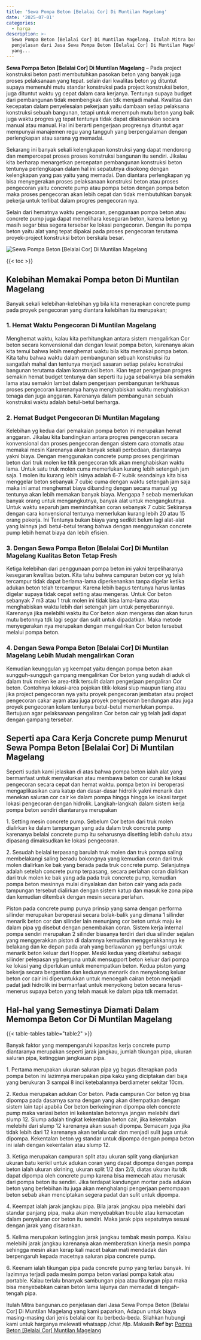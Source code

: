 ```yaml
---
title: 'Sewa Pompa Beton [Belalai Cor] Di Muntilan Magelang'
date: '2025-07-01'
categories:
  - harga
description: >-
  Sewa Pompa Beton [Belalai Cor] Di Muntilan Magelang. Itulah Mitra bangunan.co
  penjelasan dari Jasa Sewa Pompa Beton [Belalai Cor] Di Muntilan Magelang
  yang...
---
```


**Sewa Pompa Beton \[Belalai Cor\] Di Muntilan Magelang** – Pada project konstruksi beton pasti membutuhkan pasokan beton yang banyak juga proses pelaksanaan yang tepat. selain dari kwalitas beton yg dituntut supaya memenuhi mutu standar konstruksi pada project konstruksi beton, juga dituntut waktu yg cepat dalam cara kerjanya. Tentunya supaya budget dari pembangunan tidak membengkak dan tdk menjadi mahal. Kwalitas dan kecepatan dalam penyelesaian pekerjaan yaitu dambaan setiap pelaksana konstruksi sebuah bangunan, tetapi untuk menempuh mutu beton yang baik juga waktu progres yg tepat tentunya tidak dapat dilaksanakan secara manual atau manual. Hal ini berarti pengerjaan progresnya dituntut agar mempunyai manajemen regu yang tangguh yang berpengalaman dengan perlengkapan atau sarana yg memadai.

Sekarang ini banyak sekali kelengkapan konstruksi yang dapat mendorong dan mempercepat proses proses konstruksi bangunan itu sendiri. Jikalau kita berharap menargetkan percepatan pembangunan konstruksi beton tentunya perlengkapan dalam hal ini sepatutnya disokong dengan kelengkapan yang pas yaitu yang memadai. Dan diantara perlengkapan yg bisa menyegerakan proses pelaksanaan konstruksi beton atau proses pengecoran yaitu concrete pump atau pompa beton dengan pompa beton maka proses pengecoran akan lebih cepat dan tidak membutuhkan banyak pekerja untuk terlibat dalam progres pengecoran nya.

Selain dari hematnya waktu pengecoran, penggunaan pompa beton atau concrete pump juga dapat memelihara kesegaran beton, karena beton yg masih segar bisa segera tersebar ke lokasi pengecoran. Dengan itu pompa beton yaitu alat yang tepat dipakai pada proses pengecoran terutama proyek-project konstruksi beton berskala besar.

![Sewa Pompa Beton [Belalai Cor] Di Muntilan Magelang](/images/sewa-concrete-pump-37.png)

{{< toc >}}

## Kelebihan Memakai Pompa beton Di Muntilan Magelang

Banyak sekali kelebihan-kelebihan yg bila kita menerapkan concrete pump pada proyek pengecoran yang diantara kelebihan itu merupakan;

### 1\. Hemat Waktu Pengecoran Di Muntilan Magelang

Menghemat waktu, kalau kita perhitungkan antara sistem mengalirkan Cor beton secara konvensional dan dengan lewat pompa beton, karenanya akan kita temui bahwa lebih menghemat waktu bila kita memakai pompa beton. Kita tahu bahwa waktu dalam pembangunan sebuah konstruksi itu sangatlah mahal dan tentunya menjadi sasaran setiap pelaku konstruksi bangunan terutama dalam konstruksi beton. Kian tepat pengerjaan progres semakin hemat budget tentunya dan seperti itu juga sebaliknya bila semakin lama atau semakin lambat dalam pengerjaan pembangunan terkhusus proses pengecoran karenanya hanya menghabiskan waktu menghabiskan tenaga dan juga anggaran. Karenanya dalam pembangunan sebuah konstruksi waktu adalah betul-betul berharga.

### 2\. Hemat Budget Pengecoran Di Muntilan Magelang

Kelebihan yg kedua dari pemakaian pompa beton ini merupakan hemat anggaran. Jikalau kita bandingkan antara progres pengecoran secara konvensional dan proses pengecoran dengan sistem cara otomatis atau memakai mesin Karenanya akan banyak sekali perbedaan, diantaranya yakni biaya. Dengan menggunakan concrete pump proses pengiriman beton dari truk molen ke titik pengecoran tdk akan menghabiskan waktu lama. Untuk satu truk molen cuma memerlukan kurang lebih setengah jam saja. 1 molen itu kurang lebih isinya adalah 6-7 kubik seandainya kita bisa menggelar beton sebanyak 7 cubic cuma dengan waktu setengah jam saja maka ini amat menghemat biaya dibanding dengan secara manual yg tentunya akan lebih memakan banyak biaya. Mengapa ? sebab memerlukan banyak orang untuk mengangkutnya, banyak alat untuk mengangkutnya. Untuk waktu separuh jam memindahkan coran sebanyak 7 cubic Sekiranya dengan cara konvensional tentunya memerlukan kurang lebih 20 atau 15 orang pekerja. Ini Tentunya bukan biaya yang sedikit belum lagi alat-alat yang lainnya jadi betul-betul terang bahwa dengan menggunakan concrete pump lebih hemat biaya dan lebih efisien.

### 3\. Dengan Sewa Pompa Beton \[Belalai Cor\] Di Muntilan Magelang Kualitas Beton Tetap Fresh

Ketiga kelebihan dari penggunaan pompa beton ini yakni terpeliharanya kesegaran kwalitas beton. Kita tahu bahwa campuran beton cor yg telah tercampur tidak dapat berlama-lama diperkenankan tanpa digelar ketika adukan beton telah tercampur. Karena lebih bagus tentunya harus lantas digelar supaya tidak cepat setting atau mengeras. Untuk Cor beton sebanyak 7 m3 atau 1 truk molen ini tidak bisa lama-lama atau menghabiskan waktu lebih dari setengah jam untuk penyebarannya. Karenanya jika melebihi waktu itu Cor beton akan mengeras dan akan turun mutu betonnya tdk lagi segar dan sulit untuk dipadatkan. Maka metode menyegerakan nya merupakan dengan mengalirkan Cor beton tersebut melalui pompa beton.

### 4\. Dengan Sewa Pompa Beton \[Belalai Cor\] Di Muntilan Magelang Lebih Mudah mengalirkan Coran

Kemudian keunggulan yg keempat yaitu dengan pompa beton akan sungguh-sungguh gampang mengalirkan Cor beton yang sudah di aduk di dalam truk molen ke area-titik tersulit dalam pengerjaan pengaliran Cor beton. Contohnya lokasi-area pojokan titik-lokasi slup maupun tiang atau jika project pengecoran nya yaitu proyek pengecoran jembatan atau project pengecoran cakar ayam atau juga proyek pengecoran bendungan atau juga proyek pengecoran kolam tentunya betul-betul memerlukan pompa. Bertujuan agar pelaksanaan pengaliran Cor beton cair yg telah jadi dapat dengan gampang tersebar.

## Seperti apa Cara Kerja Concrete pump Menurut Sewa Pompa Beton \[Belalai Cor\] Di Muntilan Magelang

Seperti sudah kami jelaskan di atas bahwa pompa beton ialah alat yang bermanfaat untuk menyalurkan atau membawa beton cor curah ke lokasi pengecoran secara cepat dan hemat waktu. pompa beton ini beroperasi mengaplikasikan cara katup dan dasar-dasar hidrolik yakni menarik dan menekan saluran cor cair ke dalam pompa hingga hingga ke lokasi target lokasi pengecoran dengan hidrolik. Langkah-langkah dalam sistem kerja pompa beton sendiri diantaranya merupakan

1\. Setting mesin concrete pump. Sebelum Cor beton dari truk molen dialirkan ke dalam tampungan yang ada dalam truk concrete pump karenanya belalai concrete pump itu seharusnya disetting lebih dahulu atau dipasang dimaksudkan ke lokasi pengecoran.

2\. Sesudah belalai terpasang barulah truk molen dan truk pompa saling membelakangi saling beradu bokongnya yang kemudian coran dari truk molen dialirkan ke bak yang berada pada truk concrete pump. Selanjutnya adalah setelah concrete pump terpasang, secara perlahan coran dialirkan dari truk molen ke bak yang ada pada truk concrete pump, kemudian pompa beton mesinnya mulai dinyalakan dan beton cair yang ada pada tampungan tersebut dialirkan dengan sistem katup dan masuk ke zona pipa dan kemudian ditembak dengan mesin secara perlahan.

Piston pada concrete pump punya prinsip yang sama dengan performa silinder merupakan beroperasi secara bolak-balik yang dimana 1 silinder menarik beton cor dan silinder lain menunjang cor beton untuk maju ke dalam pipa yg disebut dengan penembakan coran. Sistem kerja internal pompa sendiri merupakan 2 silinder biasanya terdiri dari dua silinder sejalan yang menggerakkan piston di dalamnya kemudian menggerakkannya ke belakang dan ke depan pada arah yang berlawanan yg berfungsi untuk menarik beton keluar dari Hopper. Meski kedua yang diketahui sebagai silinder pelepasan yg berguna untuk mensupport beton keluar dari pompa ke lokasi yang diperlukan untuk menempatkan beton. Kedua piston yang bekerja secara bergantian dan keduanya menarik dan menyokong keluar beton cor cair ini diperuntukkan untuk mencegah cairan beton menjadi padat jadi hidrolik ini bermanfaat untuk menyokong beton secara terus-menerus supaya beton yang telah masuk ke dalam pipa tdk memadat.

## Hal-hal yang Semestinya Diamati Dalam Memompa Beton Cor Di Muntilan Magelang

{{< table-tables table="table2" >}}

Banyak faktor yang mempengaruhi kapasitas kerja concrete pump diantaranya merupakan seperti jarak jangkau, jumlah tikungan pipa, ukuran saluran pipa, ketinggian jangkauan pipa.

1\. Pertama merupakan ukuran saluran pipa yg bagus diterapkan pada pompa beton ini lazimnya merupakan pipa kaku yang diciptakan dari baja yang berukuran 3 sampai 8 inci ketebalannya berdiameter sekitar 10cm.

2\. Kedua merupakan adukan Cor beton. Pada campuran Cor beton yg bisa dipompa pada dasarnya sama dengan yang akan ditempatkan dengan sistem lain tapi apabila Cor beton berkeinginan dipompa oleh concrete pump maka variasi beton ini kekentalan betonnya jangan melebihi dari slump 12. Slump adalah tingkat kekentalan beton cair, jika kekentalan melebihi dari slump 12 karenanya akan susah dipompa. Semacam juga jika tidak lebih dari 12 karenanya akan terlalu cair dan menjadi sulit juga untuk dipompa. Kekentalan beton yg standar untuk dipompa dengan pompa beton ini ialah dengan kekentalan atau slump 12.

3\. Ketiga merupakan campuran split atau ukuran split yang dianjurkan ukuran batu kerikil untuk adukan coran yang dapat dipompa dengan pompa beton ialah ukuran skrining, ukuran split 1/2 dan 2/3, diatas ukuran itu tdk dapat dipompa oleh concrete pump karena bisa memecah atau merusak dari pompa beton itu sendiri. Jika terdapat kandungan mortar pada adukan beton yang berlebihan itu juga akan menghalangi pengerjaan pemompaan beton sebab akan menciptakan segera padat dan sulit untuk dipompa.

4\. Keempat ialah jarak jangkau pipa. Bila jarak jangkau pipa melebihi dari standar panjang pipa, maka akan menyebabkan trouble atau kemacetan dalam penyaluran cor beton itu sendiri. Maka jarak pipa sepatutnya sesuai dengan jarak yang disarankan.

5\. Kelima merupakan ketinggian jarak jangkau tembak mesin pompa. Kalau melebihi jarak jangkau karenanya akan memberatkan kinerja mesin pompa sehingga mesin akan kerap kali macet bakan mati mendadak dan berpengaruh kepada macetnya saluran pipa concrete pump.

6\. Keenam ialah tikungan pipa pada concrete pump yang terlau banyak. Ini lazimnya terjadi pada mesim pompa beton variasi pompa katak atau portable. Kalau terlalu bnanyak sambungan pipa atau tikungan pipa maka bisa menyebabkan cairan beton lama lajunya dan memadat di tengah-tengah pipa.

Itulah Mitra bangunan.co penjelasan dari Jasa Sewa Pompa Beton \[Belalai Cor\] Di Muntilan Magelang yang kami paparkan, Adapun untuk biaya masing-masing dari jenis belalai cor itu berbeda-beda. Silahkan hubungi kami untuk harganya melewati whatsapp /chat /tlp. Makasih
**Ref by:** [Pompa Beton [Belalai Cor] Muntilan Magelang](https://id.wikipedia.org/wiki/Pompa)
